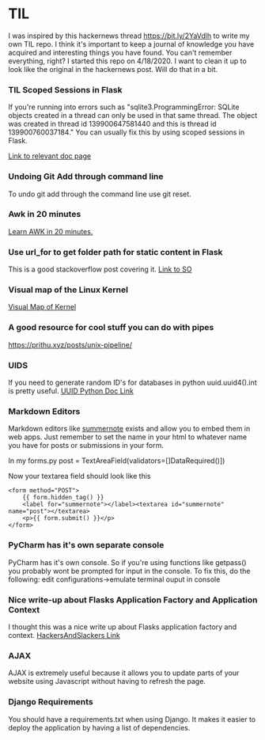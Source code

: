 # TIL

I was inspired by this hackernews thread https://bit.ly/2YaVdlh to write my own TIL repo.  I think it's important to keep a journal of knowledge you have acquired and interesting things you have found.  You can't remember everything, right?
I started this repo on 4/18/2020.  I want to clean it up to look like the original in the hackernews post.  Will do that in a bit.  

### TIL Scoped Sessions in Flask
If you're running into errors such as 
"sqlite3.ProgrammingError: SQLite objects created in a thread can only be used in that same thread. The object was created in thread id 139900647581440 and this is thread id 139900760037184."
You can usually fix this by using scoped sessions in Flask.

[Link to relevant doc page](https://docs.sqlalchemy.org/en/13/orm/session.html?highlight=scoped_session#unitofwork-contextual)

### Undoing Git Add through command line
To undo git add through the command line use git reset.

### Awk in 20 minutes
[Learn AWK in 20 minutes.](https://ferd.ca/awk-in-20-minutes.html)

### Use url_for to get folder path for static content in Flask
This is a good stackoverflow post covering it. [Link to SO](https://stackoverflow.com/questions/16351826/link-to-flask-static-files-with-url-for)

### Visual map of the Linux Kernel

[Visual Map of Kernel](https://makelinux.github.io/kernel/map/)

### A good resource for cool stuff you can do with pipes

https://prithu.xyz/posts/unix-pipeline/

### UIDS

If you need to generate random ID's for databases in python uuid.uuid4().int is pretty useful.  [UUID Python Doc Link](https://docs.python.org/3/library/uuid.html)

### Markdown Editors

Markdown editors like [summernote](https://summernote.org/getting-started/#compiled-css-js) exists and allow you to embed them in web apps. 
Just remember to set the name in your html to whatever name you have for posts or submissions in your form.

In my forms.py
post = TextAreaField(validators=[]DataRequired()])

Now your textarea field should look like this

    <form method="POST">
        {{ form.hidden_tag() }}
        <label for="summernote"></label><textarea id="summernote" name="post"></textarea>
        <p>{{ form.submit() }}</p>
    </form>

### PyCharm has it's own separate console

PyCharm has it's own console.  So if you're using functions like getpass() you probably wont be prompted for input in the console.
To fix this, do the following: edit configurations->emulate terminal ouput in console

### Nice write-up about Flasks Application Factory and Application Context
I thought this was a nice write up about Flasks application factory and context.
[HackersAndSlackers Link](https://hackersandslackers.com/flask-application-factory)

### AJAX
AJAX is extremely useful because it allows you to update parts of your website using Javascript without having to refresh the page.


### Django Requirements
You should have a requirements.txt when using Django.  It makes it easier to deploy the application by having a list of dependencies.